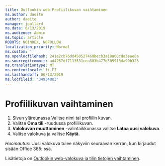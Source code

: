 ```yaml
---
title: Outlookin web-Profiilikuvan vaihtaminen
ms.author: daeite
author: daeite
manager: joallard
ms.date: 6/13/2019
ms.audience: Admin
ms.topic: article
ROBOTS: NOINDEX, NOFOLLOW
localization_priority: Normal
ms.custom: ''
ms.openlocfilehash: 241e2cb76dd450527460becb3a18a00cda3eae6a
ms.sourcegitcommit: ad4257df7113531cea883b477d505918da99b325
ms.translationtype: MT
ms.contentlocale: fi-FI
ms.lasthandoff: 06/13/2019
ms.locfileid: "34934003"
---
```

# <a name="change-your-profile-picture"></a>Profiilikuvan vaihtaminen

1. Sivun yläreunassa Valitse nimi tai profiilin kuvan.
1. Valitse **Oma tili** -ruudussa profiilikuvan.
1. **Valokuvan muuttaminen** -valintaikkunassa valitse **Lataa uusi valokuva**.
1. Valitse valokuva ja valitse **Käytä**.

*Huomautus:* Uusi valokuva tulee näkyviin seuraavan kerran, kun kirjaudut sisään Office 365: ssä.

Lisätietoja on [Outlookin web-valokuva ja tilin tietojen vaihtaminen](https://support.office.com/article/b2dbb289-851d-4bed-93c3-3e136f5659ec).